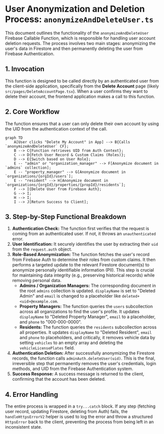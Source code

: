 # User Anonymization and Deletion Process: `anonymizeAndDeleteUser.ts`

This document outlines the functionality of the `anonymizeAndDeleteUser` Firebase Callable Function, which is responsible for handling user account deletion requests. The process involves two main stages: anonymizing the user's data in Firestore and then permanently deleting the user from Firebase Authentication.

## 1. Invocation

This function is designed to be called directly by an authenticated user from the client-side application, specifically from the **Delete Account** page (likely `src/pages/DeleteAccountPage.tsx`). When a user confirms they want to delete their account, the frontend application makes a call to this function.

## 2. Core Workflow

The function ensures that a user can only delete their own account by using the UID from the authentication context of the call.

```mermaid
graph TD
    A[User clicks "Delete My Account" in App] --> B{Calls `anonymizeAndDeleteUser` CF};
    B --> C{Function retrieves UID from Auth Context};
    C --> D{Fetch User Record & Custom Claims (Roles)};
    D --> E{Switch based on User Role};
    E -- "admin" or "organization_manager" --> F[Anonymize document in `admins` collection];
    E -- "property_manager" --> G[Anonymize document in `organizations/{orgId}/users`];
    E -- "resident" --> H[Anonymize document in `organizations/{orgId}/properties/{propId}/residents`];
    F --> I{Delete User from Firebase Auth};
    G --> I;
    H --> I;
    I --> J[Return Success to Client];
```

## 3. Step-by-Step Functional Breakdown

1.  **Authentication Check:** The function first verifies that the request is coming from an authenticated user. If not, it throws an `unauthenticated` error.
2.  **User Identification:** It securely identifies the user by extracting their `uid` from the `request.auth` object.
3.  **Role-Based Anonymization:** The function fetches the user's record from Firebase Auth to determine their roles from custom claims. It then performs a targeted update to the relevant Firestore document(s) to anonymize personally identifiable information (PII). This step is crucial for maintaining data integrity (e.g., preserving historical records) while removing personal data.
    *   **Admins / Organization Managers:** The corresponding document in the root `admins` collection is updated. `displayName` is set to "Deleted Admin" and `email` is changed to a placeholder like `deleted+<uid>@example.com`.
    *   **Property Managers:** The function queries the `users` subcollection across all organizations to find the user's profile. It updates `displayName` to "Deleted Property Manager", `email` to a placeholder, and `phone` to "000-000-0000".
    *   **Residents:** The function queries the `residents` subcollection across all properties. It updates `displayName` to "Deleted Resident", `email` and `phone` to placeholders, and critically, it removes vehicle data by setting `vehicles` to an empty array and deleting the `vehicleLicensePlates` field.
4.  **Authentication Deletion:** After successfully anonymizing the Firestore records, the function calls `adminAuth.deleteUser(uid)`. This is the final, irreversible step that permanently removes the user's credentials, login methods, and UID from the Firebase Authentication system.
5.  **Success Response:** A success message is returned to the client, confirming that the account has been deleted.

## 4. Error Handling

The entire process is wrapped in a `try...catch` block. If any step (fetching user record, updating Firestore, deleting from Auth) fails, the `handleHttpsErrorV2` helper is used to log the error and throw a structured `HttpsError` back to the client, preventing the process from being left in an inconsistent state.
